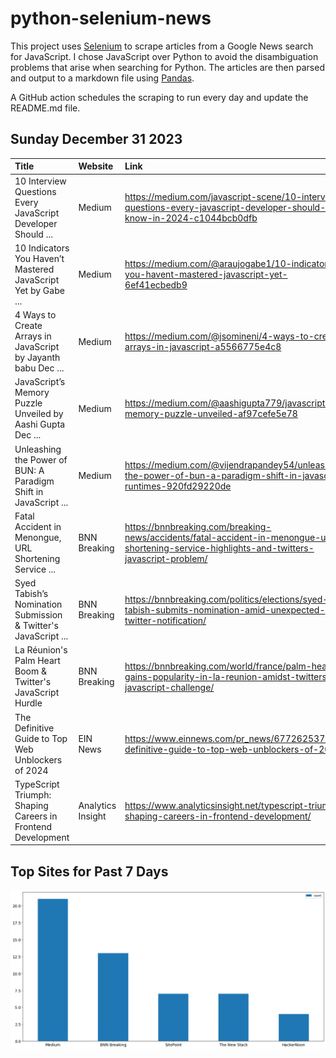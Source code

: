 # python-selenium-news

This project uses [Selenium](https://www.seleniumhq.org/) to scrape articles from a Google News search for JavaScript.
I chose JavaScript over Python to avoid the disambiguation problems that arise when searching for Python.
The articles are then parsed and output to a markdown file using [Pandas](https://pandas.pydata.org/).

A GitHub action schedules the scraping to run every day and update the README.md file.

## Sunday December 31 2023


| Title                                                           | Website           | Link                                                                                                                                          |
|:----------------------------------------------------------------|:------------------|:----------------------------------------------------------------------------------------------------------------------------------------------|
| 10 Interview Questions Every JavaScript Developer Should ...    | Medium            | https://medium.com/javascript-scene/10-interview-questions-every-javascript-developer-should-know-in-2024-c1044bcb0dfb                        |
| 10 Indicators You Haven’t Mastered JavaScript Yet  by Gabe ...  | Medium            | https://medium.com/@araujogabe1/10-indicators-you-havent-mastered-javascript-yet-6ef41ecbedb9                                                 |
| 4 Ways to Create Arrays in JavaScript  by Jayanth babu  Dec ... | Medium            | https://medium.com/@jsomineni/4-ways-to-create-arrays-in-javascript-a5566775e4c8                                                              |
| JavaScript’s Memory Puzzle Unveiled  by Aashi Gupta  Dec ...    | Medium            | https://medium.com/@aashigupta779/javascripts-memory-puzzle-unveiled-af97cefe5e78                                                             |
| Unleashing the Power of BUN: A Paradigm Shift in JavaScript ... | Medium            | https://medium.com/@vijendrapandey54/unleashing-the-power-of-bun-a-paradigm-shift-in-javascript-runtimes-920fd29220de                         |
| Fatal Accident in Menongue, URL Shortening Service ...          | BNN Breaking      | https://bnnbreaking.com/breaking-news/accidents/fatal-accident-in-menongue-url-shortening-service-highlights-and-twitters-javascript-problem/ |
| Syed Tabish’s Nomination Submission & Twitter's JavaScript ...  | BNN Breaking      | https://bnnbreaking.com/politics/elections/syed-tabish-submits-nomination-amid-unexpected-twitter-notification/                               |
| La Réunion's Palm Heart Boom & Twitter's JavaScript Hurdle      | BNN Breaking      | https://bnnbreaking.com/world/france/palm-heart-gains-popularity-in-la-reunion-amidst-twitters-javascript-challenge/                          |
| The Definitive Guide to Top Web Unblockers of 2024              | EIN News          | https://www.einnews.com/pr_news/677262537/the-definitive-guide-to-top-web-unblockers-of-2024                                                  |
| TypeScript Triumph: Shaping Careers in Frontend Development     | Analytics Insight | https://www.analyticsinsight.net/typescript-triumph-shaping-careers-in-frontend-development/                                                  |
## Top Sites for Past 7 Days

![Graph of Top Sites](https://raw.githubusercontent.com/dan-mba/python-selenium-news/main/last-week.png)
